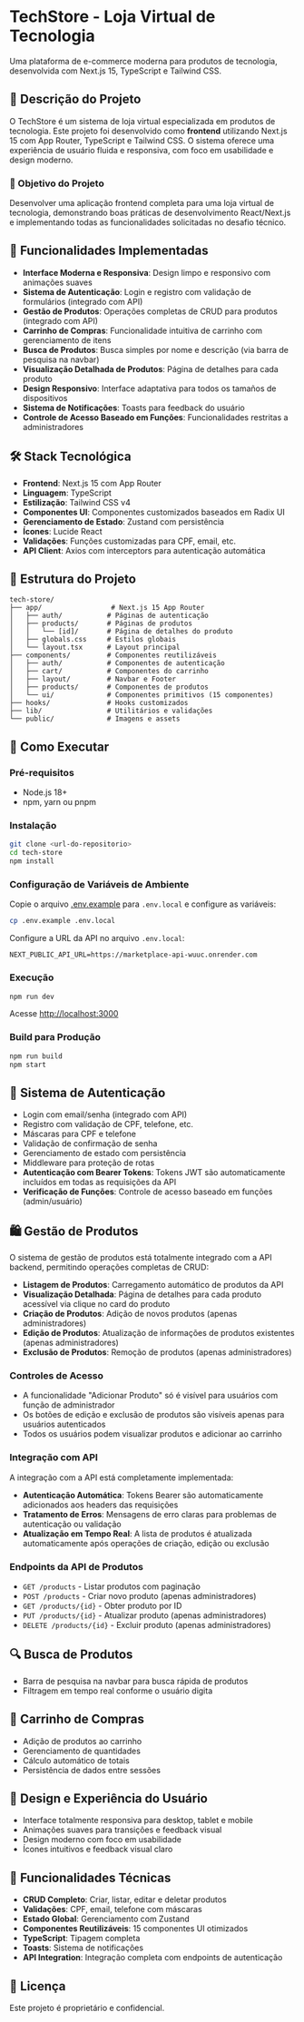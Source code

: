# TechStore - Loja Virtual de Tecnologia

Uma plataforma de e-commerce moderna para produtos de tecnologia, desenvolvida com Next.js 15, TypeScript e Tailwind CSS.

## 📝 Descrição do Projeto

O TechStore é um sistema de loja virtual especializada em produtos de tecnologia. Este projeto foi desenvolvido como **frontend** utilizando Next.js 15 com App Router, TypeScript e Tailwind CSS. O sistema oferece uma experiência de usuário fluida e responsiva, com foco em usabilidade e design moderno.

### 🎯 Objetivo do Projeto

Desenvolver uma aplicação frontend completa para uma loja virtual de tecnologia, demonstrando boas práticas de desenvolvimento React/Next.js e implementando todas as funcionalidades solicitadas no desafio técnico.

## 🚀 Funcionalidades Implementadas

- **Interface Moderna e Responsiva**: Design limpo e responsivo com animações suaves
- **Sistema de Autenticação**: Login e registro com validação de formulários (integrado com API)
- **Gestão de Produtos**: Operações completas de CRUD para produtos (integrado com API)
- **Carrinho de Compras**: Funcionalidade intuitiva de carrinho com gerenciamento de itens
- **Busca de Produtos**: Busca simples por nome e descrição (via barra de pesquisa na navbar)
- **Visualização Detalhada de Produtos**: Página de detalhes para cada produto
- **Design Responsivo**: Interface adaptativa para todos os tamaños de dispositivos
- **Sistema de Notificações**: Toasts para feedback do usuário
- **Controle de Acesso Baseado em Funções**: Funcionalidades restritas a administradores

## 🛠️ Stack Tecnológica

- **Frontend**: Next.js 15 com App Router
- **Linguagem**: TypeScript
- **Estilização**: Tailwind CSS v4
- **Componentes UI**: Componentes customizados baseados em Radix UI
- **Gerenciamento de Estado**: Zustand com persistência
- **Ícones**: Lucide React
- **Validações**: Funções customizadas para CPF, email, etc.
- **API Client**: Axios com interceptors para autenticação automática

## 📁 Estrutura do Projeto

```
tech-store/
├── app/                 # Next.js 15 App Router
│   ├── auth/           # Páginas de autenticação
│   ├── products/       # Páginas de produtos
│   │   └── [id]/       # Página de detalhes do produto
│   ├── globals.css     # Estilos globais
│   └── layout.tsx      # Layout principal
├── components/         # Componentes reutilizáveis
│   ├── auth/           # Componentes de autenticação
│   ├── cart/           # Componentes do carrinho
│   ├── layout/         # Navbar e Footer
│   ├── products/       # Componentes de produtos
│   └── ui/             # Componentes primitivos (15 componentes)
├── hooks/              # Hooks customizados
├── lib/                # Utilitários e validações
└── public/             # Imagens e assets
```

## 🚀 Como Executar

### Pré-requisitos
- Node.js 18+
- npm, yarn ou pnpm

### Instalação
```bash
git clone <url-do-repositorio>
cd tech-store
npm install
```

### Configuração de Variáveis de Ambiente
Copie o arquivo [.env.example](.env.example) para `.env.local` e configure as variáveis:

```bash
cp .env.example .env.local
```

Configure a URL da API no arquivo `.env.local`:

```env
NEXT_PUBLIC_API_URL=https://marketplace-api-wuuc.onrender.com
```

### Execução
```bash
npm run dev
```

Acesse [http://localhost:3000](http://localhost:3000)

### Build para Produção
```bash
npm run build
npm start
```

## 🔐 Sistema de Autenticação

- Login com email/senha (integrado com API)
- Registro com validação de CPF, telefone, etc.
- Máscaras para CPF e telefone
- Validação de confirmação de senha
- Gerenciamento de estado com persistência
- Middleware para proteção de rotas
- **Autenticação com Bearer Tokens**: Tokens JWT são automaticamente incluídos em todas as requisições da API
- **Verificação de Funções**: Controle de acesso baseado em funções (admin/usuário)

## 🛍️ Gestão de Produtos

O sistema de gestão de produtos está totalmente integrado com a API backend, permitindo operações completas de CRUD:

- **Listagem de Produtos**: Carregamento automático de produtos da API
- **Visualização Detalhada**: Página de detalhes para cada produto acessível via clique no card do produto
- **Criação de Produtos**: Adição de novos produtos (apenas administradores)
- **Edição de Produtos**: Atualização de informações de produtos existentes (apenas administradores)
- **Exclusão de Produtos**: Remoção de produtos (apenas administradores)

### Controles de Acesso

- A funcionalidade "Adicionar Produto" só é visível para usuários com função de administrador
- Os botões de edição e exclusão de produtos são visíveis apenas para usuários autenticados
- Todos os usuários podem visualizar produtos e adicionar ao carrinho

### Integração com API

A integração com a API está completamente implementada:

- **Autenticação Automática**: Tokens Bearer são automaticamente adicionados aos headers das requisições
- **Tratamento de Erros**: Mensagens de erro claras para problemas de autenticação ou validação
- **Atualização em Tempo Real**: A lista de produtos é atualizada automaticamente após operações de criação, edição ou exclusão

### Endpoints da API de Produtos

- `GET /products` - Listar produtos com paginação
- `POST /products` - Criar novo produto (apenas administradores)
- `GET /products/{id}` - Obter produto por ID
- `PUT /products/{id}` - Atualizar produto (apenas administradores)
- `DELETE /products/{id}` - Excluir produto (apenas administradores)

## 🔍 Busca de Produtos

- Barra de pesquisa na navbar para busca rápida de produtos
- Filtragem em tempo real conforme o usuário digita

## 🛒 Carrinho de Compras

- Adição de produtos ao carrinho
- Gerenciamento de quantidades
- Cálculo automático de totais
- Persistência de dados entre sessões

## 🎨 Design e Experiência do Usuário

- Interface totalmente responsiva para desktop, tablet e mobile
- Animações suaves para transições e feedback visual
- Design moderno com foco em usabilidade
- Ícones intuitivos e feedback visual claro

## 🎯 Funcionalidades Técnicas

- **CRUD Completo**: Criar, listar, editar e deletar produtos
- **Validações**: CPF, email, telefone com máscaras
- **Estado Global**: Gerenciamento com Zustand
- **Componentes Reutilizáveis**: 15 componentes UI otimizados
- **TypeScript**: Tipagem completa
- **Toasts**: Sistema de notificações
- **API Integration**: Integração completa com endpoints de autenticação

## 📄 Licença

Este projeto é proprietário e confidencial.